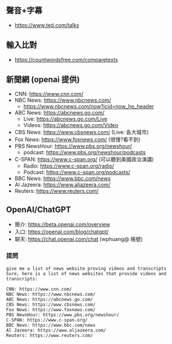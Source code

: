 ## 聲音+字幕
* https://www.ted.com/talks

## 輸入比對
* https://countwordsfree.com/comparetexts

## 新聞網 (openai 提供)
* CNN: https://www.cnn.com/
* NBC News: https://www.nbcnews.com/
  * https://www.nbcnews.com/now?icid=now_hp_header
* ABC News: https://abcnews.go.com/
  * Live: https://abcnews.go.com/Live
  * Videos: https://abcnews.go.com/Video
* CBS News: https://www.cbsnews.com/ (Live: 各大城市)
* Fox News: https://www.foxnews.com/ (很慢?看不到)
* PBS NewsHour: https://www.pbs.org/newshour/
  * podcast: https://www.pbs.org/newshour/podcasts
* C-SPAN: https://www.c-span.org/ (可以聽到美國政治演講)
  * Radio: https://www.c-span.org/radio/
  * Podcast: https://www.c-span.org/podcasts/
* BBC News: https://www.bbc.com/news
* Al Jazeera: https://www.aljazeera.com/
* Reuters: https://www.reuters.com/

## OpenAI/ChatGPT 
* 簡介: https://beta.openai.com/overview
* 入口: https://openai.com/blog/chatgpt/
* 聊天: https://chat.openai.com/chat (wphuang@ 帳號)

### 提問
```
give me a list of news website proving videos and transcripts 
Sure, here is a list of news websites that provide videos and transcripts:

CNN: https://www.cnn.com/
NBC News: https://www.nbcnews.com/
ABC News: https://abcnews.go.com/
CBS News: https://www.cbsnews.com/
Fox News: https://www.foxnews.com/
PBS NewsHour: https://www.pbs.org/newshour/
C-SPAN: https://www.c-span.org/
BBC News: https://www.bbc.com/news
Al Jazeera: https://www.aljazeera.com/
Reuters: https://www.reuters.com/
```

